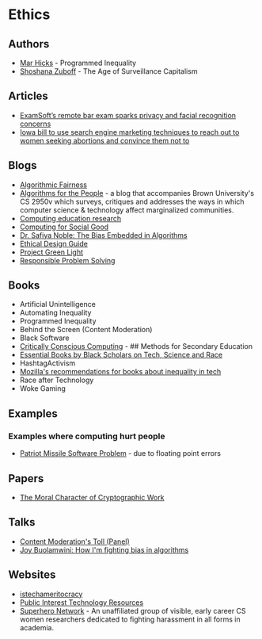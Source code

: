 # Ethics

## Authors
- [Mar Hicks](https://marhicks.com/index.html) - Programmed Inequality
- [Shoshana Zuboff](https://en.wikipedia.org/wiki/Shoshana_Zuboff) - The Age of Surveillance Capitalism

## Articles
- [ExamSoft’s remote bar exam sparks privacy and facial recognition concerns](https://venturebeat.com/2020/09/29/examsofts-remote-bar-exam-sparks-privacy-and-facial-recognition-concerns/)
- [Iowa bill to use search engine marketing techniques to reach out to women seeking abortions and convince them not to](https://twitter.com/ACLUiowa/status/1362497722108895232?s=20)

## Blogs
- [Algorithmic Fairness](https://algorithmicfairness.wordpress.com/)
- [Algorithms for the People](http://algosforthepeople.org/) -  a blog that accompanies Brown University's CS 2950v which surveys, critiques and addresses the ways in which computer science & technology affect marginalized communities.
- [Computing education research](https://faculty.washington.edu/ajko/cer)
- [Computing for Social Good](https://raghavan.usc.edu/2021-spring-computing-for-social-good/)
- [Dr. Safiya Noble: The Bias Embedded in Algorithms](https://blog.getpocket.com/2020/06/the-bias-embedded-in-algorithms/)
- [Ethical Design Guide](https://ethicaldesign.guide/)
- [Project Green Light](http://esc.umich.edu/project-green-light/)
- [Responsible Problem Solving](https://responsibleproblemsolving.github.io/)

## Books
- Artificial Unintelligence
- Automating Inequality
- Programmed Inequality
- Behind the Screen (Content Moderation)
- Black Software
- [Critically Conscious Computing](https://criticallyconsciouscomputing.org/#/) - ## Methods for Secondary Education
- [Essential Books by Black Scholars on Tech, Science and Race](https://www.c2i2.ucla.edu/racial-justice-and-tech/)
- HashtagActivism
- [Mozilla's recommendations for books about inequality in tech](https://twitter.com/mozilla/status/1308542908291661824?s=20)
- Race after Technology
- Woke Gaming

## Examples 

### Examples where computing hurt people
- [Patriot Missile Software Problem](https://web.archive.org/web/20151121063711/http://sydney.edu.au/engineering/it/~alum/patriot_bug.html) - due to floating point errors

## Papers
- [The Moral Character of Cryptographic Work](https://web.cs.ucdavis.edu/~rogaway/papers/moral-fn.pdf)

## Talks
- [Content Moderation's Toll (Panel)](https://youtu.be/qtH216R2Hls)
- [Joy Buolamwini: How I'm fighting bias in algorithms](https://www.ted.com/talks/joy_buolamwini_how_i_m_fighting_bias_in_algorithms)

## Websites
- [istechameritocracy](https://istechameritocracy.com/)
- [Public Interest Technology Resources](https://public-interest-tech.com/)
- [Superhero Network](https://github.com/iyzhang/superhero-network) - An unaffiliated group of visible, early career CS women researchers dedicated to fighting harassment in all forms in academia.
